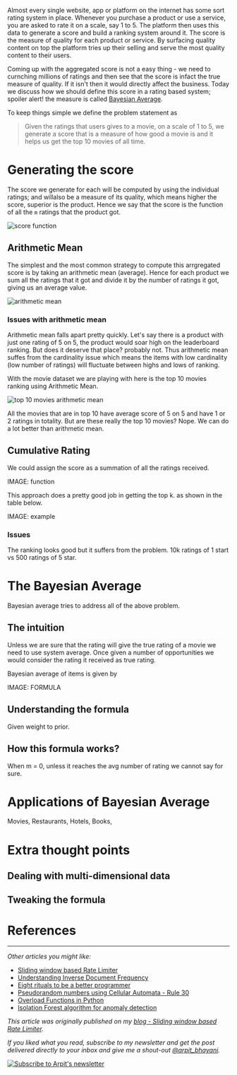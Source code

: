 Almost every single website, app or platform on the internet has some sort rating system in place. Whenever you purchase a product or use a service, you are asked to rate it on a scale, say 1 to 5. The platform then uses this data to generate a score and build a ranking system around it. The score is the measure of quality for each product or service. By surfacing quality content on top the platform tries up their selling and serve the most quality content to their users.

Coming up with the aggregated score is not a easy thing - we need to curnching millions of ratings and then see that the score is infact the true measure of quality. If it isn't then it would directly affect the business. Today we discuss how we should define this score in a rating based system; spoiler alert! the measure is called [Bayesian Average](https://en.wikipedia.org/wiki/Bayesian_average).

To keep things simple we define the problem statement as

> Given the ratings that users gives to a movie, on a scale of 1 to 5, we generate a score that is a measure of how good a movie is and it helps us get the top 10 movies of all time.

# Generating the score
The score we generate for each will be computed by using the individual ratings; and willalso be a measure of its quality, which means higher the score, superior is the product. Hence we say that the score is the function of all the `m` ratings that the product got.

![score function](https://user-images.githubusercontent.com/4745789/79049127-31e38680-7c3f-11ea-9032-baa0d2152cc2.png)

## Arithmetic Mean
The simplest and the most common strategy to compute this arrgregated score is by taking an arithmetic mean (average). Hence for each product we sum all the ratings that it got and divide it by the number of ratings it got, giving us an average value.

![arithmetic mean](https://user-images.githubusercontent.com/4745789/79049349-b387e400-7c40-11ea-9adf-b40aa377778f.png)

### Issues with arithmetic mean
Arithmetic mean falls apart pretty quickly. Let's say there is a product with just one rating of 5 on 5, the product would soar high on the leaderboard ranking. But does it deserve that place? probably not. Thus arithmetic mean suffes from the cardinality issue which means the items with low cardinality (low number of ratings) will fluctuate between highs and lows of ranking.

With the movie dataset we are playing with here is the top 10 movies ranking using Arithmetic Mean.

![top 10 movies arithmetic mean](https://user-images.githubusercontent.com/4745789/79049814-58a3bc00-7c43-11ea-980e-a12ae10379f7.png)

All the movies that are in top 10 have average score of 5 on 5 and have 1 or 2 ratings in totality. But are these really the top 10 movies? Nope. We can do a lot better than arithmetic mean.

## Cumulative Rating
We could assign the score as a summation of all the ratings received.

IMAGE: function

This approach does a pretty good job in getting the top k. as shown in the table below.

IMAGE: example

### Issues
The ranking looks good but it suffers from the problem. 10k ratings of 1 start vs 500 ratings of 5 star.

# The Bayesian Average
Bayesian average tries to address all of the above problem.

## The intuition
Unless we are sure that the rating will give the true rating of a movie we need to use system average. Once given a number of opportunities we would consider the rating it received as true rating.

Bayesian average of items is given by

IMAGE: FORMULA

## Understanding the formula

Given weight to prior.

## How this formula works?

When m = 0, unless it reaches the avg number of rating we cannot say for sure.

# Applications of Bayesian Average
Movies, Restaurants, Hotels, Books, 

# Extra thought points

## Dealing with multi-dimensional data

## Tweaking the formula

# References

---

_Other articles you might like:_
 - [Sliding window based Rate Limiter](https://arpitbhayani.me/blogs/sliding-window-ratelimiter)
 - [Understanding Inverse Document Frequency](https://arpitbhayani.me/blogs/idf)
 - [Eight rituals to be a better programmer](https://arpitbhayani.me/blogs/better-programmer)
 - [Pseudorandom numbers using Cellular Automata - Rule 30](https://arpitbhayani.me/blogs/rule-30)
 - [Overload Functions in Python](https://arpitbhayani.me/blogs/function-overloading)
 - [Isolation Forest algorithm for anomaly detection](https://arpitbhayani.me/blogs/isolation-forest)

_This article was originally published on my [blog - Sliding window based Rate Limiter](https://arpitbhayani.me/blogs/sliding-window-ratelimiter)._

_If you liked what you read, subscribe to my newsletter and get the post delivered directly to your inbox and give me a shout-out [@arpit_bhayani](https://twitter.com/arpit_bhayani)._

[![Subscribe to Arpit's newsletter](https://user-images.githubusercontent.com/4745789/74005152-fc4fc200-499d-11ea-9df7-9f6733a06aa8.png)](https://arpit.substack.com)
